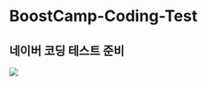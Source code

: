 # BoostCamp-Coding-Test
## 네이버 코딩 테스트 준비
<img src= "https://velog.velcdn.com/images/iamjm29/post/1ce8d3a4-ca0f-4ac4-82a1-0c1b69ba3f5e/image.png">
